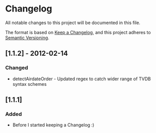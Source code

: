 # Changelog
All notable changes to this project will be documented in this file.

The format is based on [Keep a Changelog](https://keepachangelog.com/en/1.0.0/),
and this project adheres to [Semantic Versioning](https://semver.org/spec/v2.0.0.html).


## [1.1.2] - 2012-02-14
### Changed
- detectAirdateOrder - Updated regex to catch wider range of TVDB syntax schemes
  
## [1.1.1]
### Added
- Before I started keeping a Changelog :)